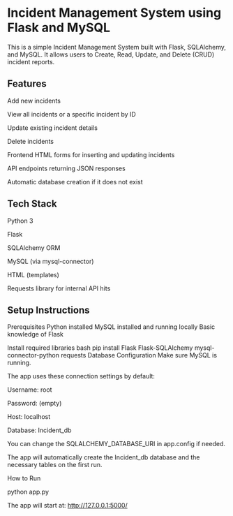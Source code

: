 # Incident Management System using Flask and MySQL
This is a simple Incident Management System built with Flask, SQLAlchemy, and MySQL.
It allows users to Create, Read, Update, and Delete (CRUD) incident reports.

## Features
Add new incidents

View all incidents or a specific incident by ID

Update existing incident details

Delete incidents

Frontend HTML forms for inserting and updating incidents

API endpoints returning JSON responses

Automatic database creation if it does not exist

## Tech Stack
Python 3

Flask

SQLAlchemy ORM

MySQL (via mysql-connector)

HTML (templates)

Requests library for internal API hits

## Setup Instructions
Prerequisites
Python installed
MySQL installed and running locally
Basic knowledge of Flask

Install required libraries
bash
pip install Flask Flask-SQLAlchemy mysql-connector-python requests
Database Configuration
Make sure MySQL is running.

The app uses these connection settings by default:

Username: root

Password: (empty)

Host: localhost

Database: Incident_db

You can change the SQLALCHEMY_DATABASE_URI in app.config if needed.

The app will automatically create the Incident_db database and the necessary tables on the first run.

How to Run

python app.py

The app will start at:
http://127.0.0.1:5000/
